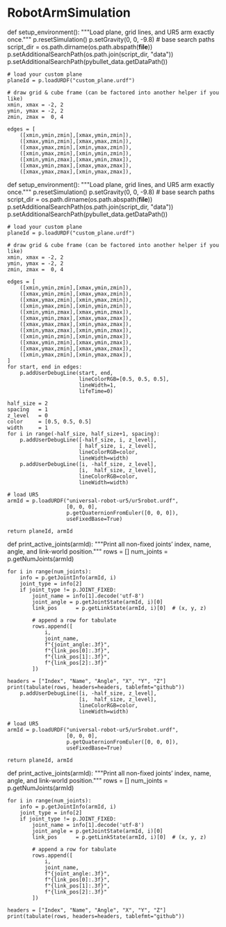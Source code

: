 # RobotArmSimulation


def setup_environment():
    """Load plane, grid lines, and UR5 arm exactly once."""
    p.resetSimulation()
    p.setGravity(0, 0, -9.8)
    # base search paths
    script_dir = os.path.dirname(os.path.abspath(__file__))
    p.setAdditionalSearchPath(os.path.join(script_dir, "data"))
    p.setAdditionalSearchPath(pybullet_data.getDataPath())

    # load your custom plane
    planeId = p.loadURDF("custom_plane.urdf")

    # draw grid & cube frame (can be factored into another helper if you like)
    xmin, xmax = -2, 2
    ymin, ymax = -2, 2
    zmin, zmax =  0, 4

    edges = [
        ([xmin,ymin,zmin],[xmax,ymin,zmin]),
        ([xmax,ymin,zmin],[xmax,ymax,zmin]),
        ([xmax,ymax,zmin],[xmin,ymax,zmin]),
        ([xmin,ymax,zmin],[xmin,ymin,zmin]),
        ([xmin,ymin,zmax],[xmax,ymin,zmax]),
        ([xmax,ymin,zmax],[xmax,ymax,zmax]),
        ([xmax,ymax,zmax],[xmin,ymax,zmax]),
def setup_environment():
    """Load plane, grid lines, and UR5 arm exactly once."""
    p.resetSimulation()
    p.setGravity(0, 0, -9.8)
    # base search paths
    script_dir = os.path.dirname(os.path.abspath(__file__))
    p.setAdditionalSearchPath(os.path.join(script_dir, "data"))
    p.setAdditionalSearchPath(pybullet_data.getDataPath())

    # load your custom plane
    planeId = p.loadURDF("custom_plane.urdf")

    # draw grid & cube frame (can be factored into another helper if you like)
    xmin, xmax = -2, 2
    ymin, ymax = -2, 2
    zmin, zmax =  0, 4

    edges = [
        ([xmin,ymin,zmin],[xmax,ymin,zmin]),
        ([xmax,ymin,zmin],[xmax,ymax,zmin]),
        ([xmax,ymax,zmin],[xmin,ymax,zmin]),
        ([xmin,ymax,zmin],[xmin,ymin,zmin]),
        ([xmin,ymin,zmax],[xmax,ymin,zmax]),
        ([xmax,ymin,zmax],[xmax,ymax,zmax]),
        ([xmax,ymax,zmax],[xmin,ymax,zmax]),
        ([xmin,ymax,zmax],[xmin,ymin,zmax]),
        ([xmin,ymin,zmin],[xmin,ymin,zmax]),
        ([xmax,ymin,zmin],[xmax,ymin,zmax]),
        ([xmax,ymax,zmin],[xmax,ymax,zmax]),
        ([xmin,ymax,zmin],[xmin,ymax,zmax]),
    ]
    for start, end in edges:
        p.addUserDebugLine(start, end,
                           lineColorRGB=[0.5, 0.5, 0.5],
                           lineWidth=1,
                           lifeTime=0)

    half_size = 2
    spacing   = 1
    z_level   = 0
    color     = [0.5, 0.5, 0.5]
    width     = 1
    for i in range(-half_size, half_size+1, spacing):
        p.addUserDebugLine([-half_size, i, z_level],
                           [ half_size, i, z_level],
                           lineColorRGB=color,
                           lineWidth=width)
        p.addUserDebugLine([i, -half_size, z_level],
                           [i,  half_size, z_level],
                           lineColorRGB=color,
                           lineWidth=width)

    # load UR5
    armId = p.loadURDF("universal-robot-ur5/ur5robot.urdf",
                       [0, 0, 0],
                       p.getQuaternionFromEuler([0, 0, 0]),
                       useFixedBase=True)

    return planeId, armId


def print_active_joints(armId):
    """Print all non-fixed joints’ index, name, angle, and link-world position."""
    rows = []
    num_joints = p.getNumJoints(armId)

    for i in range(num_joints):
        info = p.getJointInfo(armId, i)
        joint_type = info[2]
        if joint_type != p.JOINT_FIXED:
            joint_name = info[1].decode('utf-8')
            joint_angle = p.getJointState(armId, i)[0]
            link_pos      = p.getLinkState(armId, i)[0]  # (x, y, z)

            # append a row for tabulate
            rows.append([
                i,
                joint_name,
                f"{joint_angle:.3f}",
                f"{link_pos[0]:.3f}",
                f"{link_pos[1]:.3f}",
                f"{link_pos[2]:.3f}"
            ])

    headers = ["Index", "Name", "Angle", "X", "Y", "Z"]
    print(tabulate(rows, headers=headers, tablefmt="github"))
        p.addUserDebugLine([i, -half_size, z_level],
                           [i,  half_size, z_level],
                           lineColorRGB=color,
                           lineWidth=width)

    # load UR5
    armId = p.loadURDF("universal-robot-ur5/ur5robot.urdf",
                       [0, 0, 0],
                       p.getQuaternionFromEuler([0, 0, 0]),
                       useFixedBase=True)

    return planeId, armId


def print_active_joints(armId):
    """Print all non-fixed joints’ index, name, angle, and link-world position."""
    rows = []
    num_joints = p.getNumJoints(armId)

    for i in range(num_joints):
        info = p.getJointInfo(armId, i)
        joint_type = info[2]
        if joint_type != p.JOINT_FIXED:
            joint_name = info[1].decode('utf-8')
            joint_angle = p.getJointState(armId, i)[0]
            link_pos      = p.getLinkState(armId, i)[0]  # (x, y, z)

            # append a row for tabulate
            rows.append([
                i,
                joint_name,
                f"{joint_angle:.3f}",
                f"{link_pos[0]:.3f}",
                f"{link_pos[1]:.3f}",
                f"{link_pos[2]:.3f}"
            ])

    headers = ["Index", "Name", "Angle", "X", "Y", "Z"]
    print(tabulate(rows, headers=headers, tablefmt="github"))